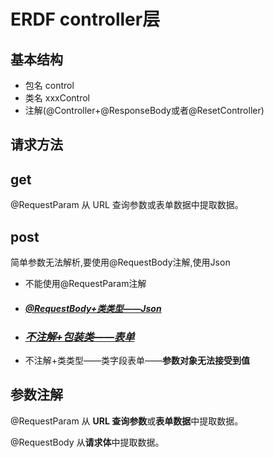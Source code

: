 # ERDF controller层

## 基本结构

- 包名 control
- 类名 xxxControl
- 注解(@Controller+@ResponseBody或者@ResetController)

## 请求方法

## get

@RequestParam 从 URL 查询参数或表单数据中提取数据。

## post

简单参数无法解析,要使用@RequestBody注解,使用Json

- 不能使用@RequestParam注解

- #### <u>***@RequestBody+类类型——Json***</u>

- ### <u>***不注解+包装类——表单***</u>

- 不注解+类类型——类字段表单——**参数对象无法接受到值**



## 参数注解

@RequestParam 从 **URL 查询参数**或**表单数据**中提取数据。

@RequestBody 从**请求体**中提取数据。

